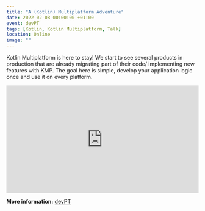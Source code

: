 ```yaml
---
title: "A (Kotlin) Multiplatform Adventure"
date: 2022-02-08 00:00:00 +01:00
event: devPT
tags: [Kotlin, Kotlin Multiplatform, Talk]
location: Online
image: ""
---
```


Kotlin Multiplatform is here to stay! We start to see several products in production that are already migrating part of their code/ implementing new features with KMP. The goal here is simple, develop your application logic once and use it on every platform.

<div style="left: 0; width: 100%; height: 0; position: relative; padding-bottom: 56.1972%;">
	<iframe src="https://www.youtube.com/embed/0vupRbo3Hi4?autoplay=0&fs=0&t=3404s&iv_load_policy=3&showinfo=0" style="border: 0; top: 0; left: 0; width: 100%; height: 100%; position: absolute;" allowfullscreen scrolling="no" allow="encrypted-media">
	</iframe>
</div>

**More information:** <a href="https://www.reddit.com/r/devpt/comments/sngrxb/lembrete_que_hoje_8_de_fevereiro_temos_um_meetup/" rel="noopener">devPT</a>